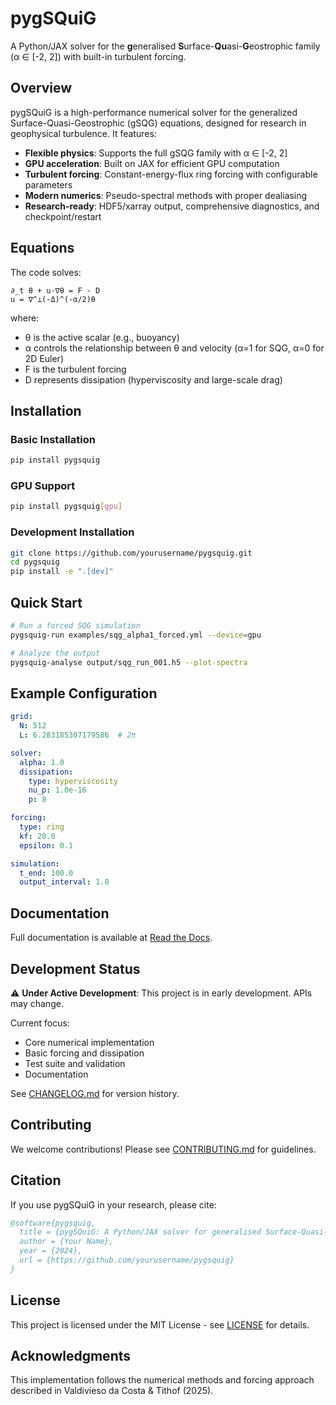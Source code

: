 # pygSQuiG

A Python/JAX solver for the **g**eneralised **S**urface-**Qu**asi-**G**eostrophic family (α ∈ [-2, 2]) with built-in turbulent forcing.

## Overview

pygSQuiG is a high-performance numerical solver for the generalized Surface-Quasi-Geostrophic (gSQG) equations, designed for research in geophysical turbulence. It features:

- **Flexible physics**: Supports the full gSQG family with α ∈ [-2, 2]
- **GPU acceleration**: Built on JAX for efficient GPU computation
- **Turbulent forcing**: Constant-energy-flux ring forcing with configurable parameters
- **Modern numerics**: Pseudo-spectral methods with proper dealiasing
- **Research-ready**: HDF5/xarray output, comprehensive diagnostics, and checkpoint/restart

## Equations

The code solves:

```
∂_t θ + u·∇θ = F - D
u = ∇^⊥(-Δ)^(-α/2)θ
```

where:
- θ is the active scalar (e.g., buoyancy)
- α controls the relationship between θ and velocity (α=1 for SQG, α=0 for 2D Euler)
- F is the turbulent forcing
- D represents dissipation (hyperviscosity and large-scale drag)

## Installation

### Basic Installation

```bash
pip install pygsquig
```

### GPU Support

```bash
pip install pygsquig[gpu]
```

### Development Installation

```bash
git clone https://github.com/yourusername/pygsquig.git
cd pygsquig
pip install -e ".[dev]"
```

## Quick Start

```bash
# Run a forced SQG simulation
pygsquig-run examples/sqg_alpha1_forced.yml --device=gpu

# Analyze the output
pygsquig-analyse output/sqg_run_001.h5 --plot-spectra
```

## Example Configuration

```yaml
grid:
  N: 512
  L: 6.283185307179586  # 2π

solver:
  alpha: 1.0
  dissipation:
    type: hyperviscosity
    nu_p: 1.0e-16
    p: 8

forcing:
  type: ring
  kf: 20.0
  epsilon: 0.1

simulation:
  t_end: 100.0
  output_interval: 1.0
```

## Documentation

Full documentation is available at [Read the Docs](https://pygsquig.readthedocs.io).

## Development Status

⚠️ **Under Active Development**: This project is in early development. APIs may change.

Current focus:
- Core numerical implementation
- Basic forcing and dissipation
- Test suite and validation
- Documentation

See [CHANGELOG.md](CHANGELOG.md) for version history.

## Contributing

We welcome contributions! Please see [CONTRIBUTING.md](CONTRIBUTING.md) for guidelines.

## Citation

If you use pygSQuiG in your research, please cite:

```bibtex
@software{pygsquig,
  title = {pygSQuiG: A Python/JAX solver for generalised Surface-Quasi-Geostrophic turbulence},
  author = {Your Name},
  year = {2024},
  url = {https://github.com/yourusername/pygsquig}
}
```

## License

This project is licensed under the MIT License - see [LICENSE](LICENSE) for details.

## Acknowledgments

This implementation follows the numerical methods and forcing approach described in Valdivieso da Costa & Tithof (2025).